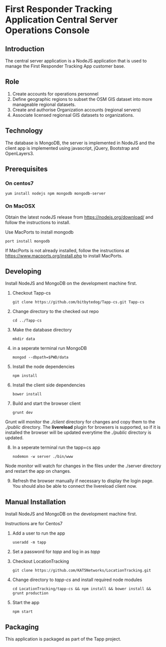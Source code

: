 First Responder Tracking Application Central Server Operations Console
======================================================================

Introduction
------------

The central server application is a NodeJS application that is used to manage
the First Responder Tracking App customer base.

Role
----

1. Create accounts for operations personnel
2. Define geographic regions to subset the OSM GIS dataset into more manageable regional datasets.
3. Create and authorise Organization accounts (regional servers)
4. Associate licensed regionsal GIS datasets to organizations.

Technology
----------

The database is MongoDB, the server is implemented in NodeJS and the client app is implemented using javascript, jQuery, Bootstrap and OpenLayers3.

Prerequisites
-------------

### On centos7

    yum install nodejs npm mongodb mongodb-server

### On MacOSX

Obtain the latest nodeJS release from https://nodejs.org/download/ and follow the instructions to install.

Use MacPorts to install mongodb 

    port install mongodb

If MacPorts is not already installed, follow the instructions at https://www.macports.org/install.php to install MacPorts.

Developing
----------

Install NodeJS and MongoDB on the development machine first.

1. Checkout Tapp-cs

    `git clone https://github.com/bitbytedog/Tapp-cs.git Tapp-cs`

2. Change directory to the checked out repo

    `cd ../Tapp-cs`

3. Make the database directory

    `mkdir data`

4. in a seperate terminal run MongoDB

    `mongod --dbpath=$PWD/data`

5. Install the node dependencies

    `npm install`

6. Install the client side dependencies

    `bower install`

7. Build and start the browser client

    `grunt dev`

Grunt will monitor the _./client_ directory for changes and copy them to the _./public_ directory. The
__livereload__ plugin for browsers is supported, so if it is installed the browser will be
updated everytime the _./public_ directory is updated.

8. In a seperate terminal run the tapp=cs app

    `nodemon -w server ./bin/www`

Node monitor will watch for changes in the files under the ./server directory and restart the app
on changes.

9. Refresh the browser manually if necessary to display the login page. You should also be able
to connect the livereload client now.


Manual Installation
-------------------

Install NodeJS and MongoDB on the development machine first.

Instructions are for Centos7

1. Add a user to run the app

    `useradd -m tapp`

2. Set a password for _tapp_ and log in as _tapp_
3. Checkout LocationTracking

    `git clone https://github.com/KAT5Networks/LocationTracking.git`

4. Change directory to _tapp-cs_ and install required node modules

    `cd LocationTracking/tapp-cs && npm install && bower install && grunt production`

5. Start the app

    `npm start`

Packaging
----------

This application is packaged as part of the Tapp project.
